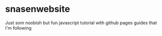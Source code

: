 # snasenwebsite
Just som noobish but fun javascript tutorial with github pages guides that I'm following

